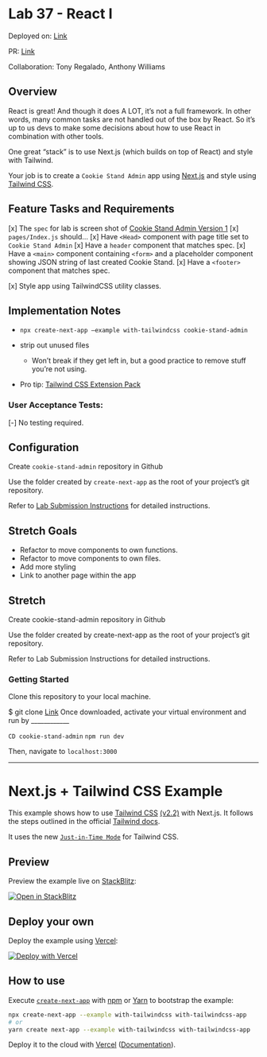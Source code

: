 # Lab 37 - React I

Deployed on: [Link](http://github.com/kevinhenry/cookie-stand-admin/)

PR: [Link](https://github.com/kevinhenry/cookie-stand-admin/pull/1)

Collaboration: Tony Regalado, Anthony Williams

## Overview

React is great! And though it does A LOT, it’s not a full framework. In other words, many common tasks are not handled out of the box by React. So it’s up to us devs to make some decisions about how to use React in combination with other tools.

One great “stack” is to use Next.js (which builds on top of React) and style with Tailwind.

Your job is to create a `Cookie Stand Admin` app using [Next.js](https://nextjs.org/) and style using [Tailwind CSS](https://tailwindcss.com/).

## Feature Tasks and Requirements

[x] The `spec` for lab is screen shot of [Cookie Stand Admin Version 1](https://codefellows.github.io/code-401-python-guide/curriculum/class-37/lab/cookie-stand-admin-version-1.png)
[x] `pages/Index.js` should…
  [x] Have `<Head>` component with page title set to `Cookie Stand Admin`
  [x] Have a `header` component that matches spec.
  [x] Have a `<main>` component containing `<form>` and a placeholder component showing JSON string of last created Cookie Stand.
  [x] Have a `<footer>` component that matches spec.

[x] Style app using TailwindCSS utility classes.


## Implementation Notes

- `npx create-next-app –example with-tailwindcss cookie-stand-admin`

- strip out unused files
    - Won’t break if they get left in, but a good practice to remove stuff you’re not using.
- Pro tip: [Tailwind CSS Extension Pack](https://marketplace.visualstudio.com/items?itemName=andrewmcodes.tailwindcss-extension-pack)


### User Acceptance Tests:

[-] No testing required.


## Configuration

Create `cookie-stand-admin` repository in Github

Use the folder created by `create-next-app` as the root of your project’s git repository.

Refer to [Lab Submission Instructions](https://codefellows.github.io/code-401-python-guide/reference/submission-instructions/labs/) for detailed instructions.


## Stretch Goals

- Refactor to move components to own functions.
- Refactor to move components to own files.
- Add more styling
- Link to another page within the app

## Stretch

Create cookie-stand-admin repository in Github

Use the folder created by create-next-app as the root of your project’s git repository.

Refer to Lab Submission Instructions for detailed instructions.

### Getting Started

Clone this repository to your local machine.

$ git clone [Link](https://github.com/kevinhenry/cookie-stand-admin.git)
Once downloaded, activate your virtual environment and run by ____________

`CD cookie-stand-admin`
`npm run dev`

Then, navigate to `localhost:3000`

-----

# Next.js + Tailwind CSS Example

This example shows how to use [Tailwind CSS](https://tailwindcss.com/) [(v2.2)](https://blog.tailwindcss.com/tailwindcss-2-2) with Next.js. It follows the steps outlined in the official [Tailwind docs](https://tailwindcss.com/docs/guides/nextjs).

It uses the new [`Just-in-Time Mode`](https://tailwindcss.com/docs/just-in-time-mode) for Tailwind CSS.

## Preview

Preview the example live on [StackBlitz](http://stackblitz.com/):

[![Open in StackBlitz](https://developer.stackblitz.com/img/open_in_stackblitz.svg)](https://stackblitz.com/github/vercel/next.js/tree/canary/examples/with-tailwindcss)

## Deploy your own

Deploy the example using [Vercel](https://vercel.com?utm_source=github&utm_medium=readme&utm_campaign=next-example):

[![Deploy with Vercel](https://vercel.com/button)](https://vercel.com/new/git/external?repository-url=https://github.com/vercel/next.js/tree/canary/examples/with-tailwindcss&project-name=with-tailwindcss&repository-name=with-tailwindcss)

## How to use

Execute [`create-next-app`](https://github.com/vercel/next.js/tree/canary/packages/create-next-app) with [npm](https://docs.npmjs.com/cli/init) or [Yarn](https://yarnpkg.com/lang/en/docs/cli/create/) to bootstrap the example:

```bash
npx create-next-app --example with-tailwindcss with-tailwindcss-app
# or
yarn create next-app --example with-tailwindcss with-tailwindcss-app
```

Deploy it to the cloud with [Vercel](https://vercel.com/new?utm_source=github&utm_medium=readme&utm_campaign=next-example) ([Documentation](https://nextjs.org/docs/deployment)).
